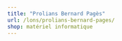 ```yaml
---
title: "Prolians Bernard Pagès"
url: /lons/prolians-bernard-pages/
shop: matériel informatique
---
```

